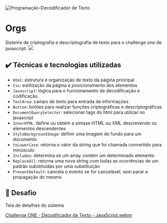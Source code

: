 ![Programação-Decodificador de Texto](https://user-images.githubusercontent.com/83430934/214984136-571a51c8-e665-4bab-82fe-df4ec9bce698.png)

# Orgs

Sistema de criptografia e descriptografia de texto para o challenge one de javascript.
![](img/amostra.gif)

## ✔️ Técnicas e tecnologias utilizadas

- `Html`: estrutura e organização de texto da página principal
- `Css`: estilização da página e posicionamento dos elementos
- `Javascript`: lógica para o funcionamento da decodificação e codificação.
- `TextArea`: campo de texto para entrada de informações
- `Button`: botões para realizar funções criptográficas e descriptográficas
- `DocumentQuerySelector`: selecionar tags do html para utilizar no javascript
- `InnerHTML`: define ou obtém a sintaxe HTML ou XML descrevendo os elementos descendentes
- `StyleBackgroundImage`: definir uma imagem de fundo para um documento
- `toLowerCase`: retorna o valor da string que foi chamada convertido para minúsculo
- `Includes`: determina se um array contém um determinado elemento
- `ReplaceAll`: retorna uma nova string com todas as ocorrências de um padrão substituídas por uma substituição
- `PreventDefault`: cancela o evento se for cancelável, sem parar a propagação do mesmo

## 🎯 Desafio

Tela de detalhes do sistema

[Challenge ONE - Decodificador de Texto - JavaScript.webm](https://user-images.githubusercontent.com/83430934/214989214-70328783-ae85-4a14-9c8c-203670a17abf.webm)

